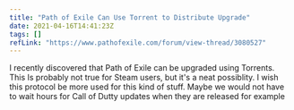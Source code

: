 ```yaml
---
title: "Path of Exile Can Use Torrent to Distribute Upgrade"
date: 2021-04-16T14:41:23Z
tags: []
refLink: "https://www.pathofexile.com/forum/view-thread/3080527"
---
```


I recently discovered that Path of Exile can be upgraded using Torrents. 
This Is probably not true for Steam users, but it's a neat possiblity.
I wish this protocol be more used for this kind of stuff. Maybe we would
not have to wait hours for Call of Dutty updates when they are released for example
